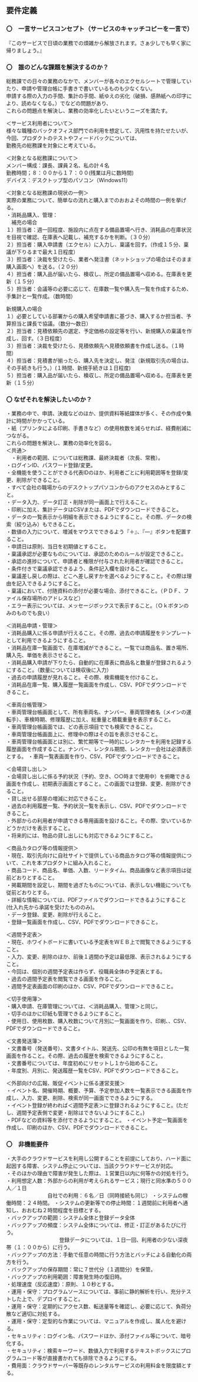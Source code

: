 ## 要件定義  
### 〇　一言サービスコンセプト（サービスのキャッチコピーを一言で）  
  『このサービスで日頃の業務での煩雑から解放されます。さぁ少しでも早く家に帰りましょう。』

### 〇　誰のどんな課題を解決するのか？
  総務課での日々の業務のなかで、メンバーが各々のエクセルシートで管理していたり、申請や管理台帳に手書きで書いているものも少なくない。  
  申請する際の入力の手間、集計の手間、紙ゆえの劣化（破損、感熱紙への印字により、読めなくなる。）でなどの問題があり、  
  これらの問題点を解決し、業務の効率化したいというニーズを満たす。  
  
  ＜サービス利用者について＞  
  様々な職種のバックオフィス部門での利用を想定して、汎用性を持たせたいが、今回、プロダクトのテストやフィードバックについては、  
  勤務先の総務課を対象にと考えている。  
  
  ＜対象となる総務課について＞  
  メンバー構成：課長、課員２名、私の計４名  
  勤務時間；８：００から１７：００(残業は月に数時間)  
  デバイス：デスクトップ型のパソコン（Windows11）  
 
 ＜対象となる総務課の現状の一例＞  
 実際の業務について、簡単なの流れと購入までのおおよその時間の一例を挙げる。  
 ・消耗品購入、管理：  
 　補充の場合  
   １）担当者：週一回程度、施設内に点在する備品置場へ行き、消耗品の在庫状況を目視で確認、在庫表へ記載し、補充するかを判断。（３０分）  
   ２）担当者：購入申請書（エクセル）に入力し、稟議を回す。（作成１５分、稟議が下りるまで最大１日程度）  
   ３）担当者：決裁を受けたら、業者へ発注書（ネットショップの場合はそのまま購入画面へ）を送る。（２０分）  
   ４）担当者：購入品が届いたら、検収し、所定の備品置場へ収める。在庫表を更新（１５分）    
   ５）担当者：会議等の必要に応じて、在庫数一覧や購入先一覧を作成するため、手集計と一覧作成。（数時間）  
     
   新規購入の場合  
   １）必要としている部署からの購入希望申請書に基づき、購入するか担当者、予算担当と課長で協議。（数分～数日）  
   ２）担当者：見積依頼先の選定、予定価格の設定等を行い、新規購入の稟議を作成し、回す。（３日程度）  
   ３）担当者：決裁を受けたら、見積依頼先へ見積依頼書を作成し送る。（１時間）  
   ４）担当者：見積書が揃ったら、購入先を決定し、発注（新規取引先の場合は、その手続きも行う。）(１時間、新規手続きは１日程度)  
   ５）担当者：購入品が届いたら、検収し、所定の備品置場へ収める。在庫表を更新（１５分）  
   
### 〇  なぜそれを解決したいのか？  
・業務の中で、申請、決裁などのほか、提供資料等紙媒体が多く、その作成や集計に時間がかかっている。  
・紙（プリンタによる印刷、手書きなど）の使用枚数を減らせれば、経費削減につながる。  
これらの問題を解決し、業務の効率化を図る。    
＜共通＞  
　・利用者の範囲、については総務課、最終決裁者（次長、常務）。  
  ・ログインID、パスワード登録/変更。  
  ・全機能を使うことができる代表IDのほか、利用者ごとに利用範囲等を登録/変更、削除ができること。  
  ・すべて会社の職場からのデスクトップパソコンからのアクセスのみとすること。  
  ・データ入力、データ訂正・削除が同一画面上で行えること。   
  ・印刷に加え、集計データはCSVまたは、PDFでダウンロードできること。  
  ・データの一覧表示から明細を表示できるようにすること。その際、データの検索（絞り込み）もできること。    
  ・数値の入力について、増減をマウスでできるよう『＋』、『―』ボタンを配置すること。  
  ・申請日は原則、当日を初期値とすること。  
  ・稟議承認が必要なものについては、承認のためのルールが設定できること。  
  ・承認の進捗について、申請者と権限が付与された利用者が確認できること。  
  ・条件付きで稟議承認できるよう、条件記入欄を設けること。  
  ・稟議差し戻しの際は、どこへ差し戻すかを選べるようにすること。その際は理由を記入できるようにすること。  
  ・稟議において、付随資料の添付が必要な場合、添付できること。（ＰＤＦ、ファイル保存場所のアドレスなど）  
  ・エラー表示については、メッセージボックスで表示すること。（Ｏｋボタンのみのものでも良い）  
    
 ＜消耗品申請・管理＞  
 ・消耗品購入に係る申請が行えること。その際、過去の申請履歴をテンプレートとして利用できるようにすること。  
 ・消耗品在庫一覧画面で、在庫増減ができること。一覧では商品名、置き場所、購入先、単価を表示させること。  
 ・消耗品購入申請が下りたら、自動的に在庫表に商品名と数量が登録されるようにすること。（数量については検収後に入力）  
 ・過去の申請履歴が見れること。その際、検索機能を付けること。  
 ・消耗品在庫一覧、購入履歴一覧画面を作成し、CSV、PDFでダウンロードできること。  

＜車両台帳管理＞  
・車両管理台帳画面として、所有車両名、ナンバー、車両管理者名（メインの運転手）、車検時期、修理履歴に加え、総重量と積載重量を表示すること。  
・車両管理台帳画面では、どの表示項目ででも検索できること。  
・車両管理台帳画面上に、修理中の際はその旨を表示させること。  
・車両管理台帳画面とは別に、繁忙期等で一時的にレンタカーを利用を記録する履歴画面を作成すること。ナンバー、レンタル期間、レンタカー会社は必須表示とする。 
・車両一覧表画面を作り、CSV、PDFでダウンロードできること。  

＜会場貸し出し＞  
・会場貸し出しに係る予約状況（予約、空き、○○時まで使用中）を俯瞰できる画面を作成し、初期表示画面とすること。この画面では登録、変更、削除ができること。  
・貸し出せる部屋の増減に対応できること。  
・過去の利用履歴一覧、予約状況一覧を表示し、CSV、PDFでダウンロードできること。  
・外部からの利用者が申請できる専用画面を設けること。その際、空いているかどうかだけを表示すること。  
・将来的には、物品の貸し出しにも対応できるようにすること。  

＜商品カタログ等の情報提供＞  
・現在、取引先向けに自社サイトで提供している商品カタログ等の情報提供について、これを本プロダクトに組み入れること。  
・商品コード、商品名、単価、入数、リードタイム、商品画像など表示項目は従前どおりとすること。  
・掲載期間を設定し、期間を過ぎたものについては、表示しない機能についても従前どおりとする。  
・詳細な情報については、PDFファイルでダウンロードできるようにすること(仕入れ先から承諾を受けたもののみ)。  
・データ登録、変更、削除が行えること。  
・登録一覧画面を作成し、CSV、PDFでダウンロードできること。 

＜週間予定表＞  
・現在、ホワイトボードに書いている予定表をＷＥＢ上で閲覧できるようにすること。  
・入力、変更、削除のほか、前後１週間の予定は最低限、表示されるようにすること。  
・今回は、個別の週間予定表は作らず、役職員全体の予定表とする。  
・過去の週間予定表を閲覧できる画面を作ること。  
・週間予定表画面の印刷のほか、CSV、PDFでダウンロードできること。 

＜切手使用簿＞  
・購入申請、在庫管理については、＜消耗品購入、管理＞と同じ。  
・切手のほかに印紙も管理できるようにすること。  
・使用日、使用枚数、購入枚数について月別に一覧画面を作り、印刷、、CSV、PDFでダウンロードできること。   

＜文書発送簿＞  
・文書番号（発送番号）、文書タイトル、発送先、公印の有無を項目とした一覧画面を作ること。その際、過去の履歴を検索できるようにすること。  
・文書番号については、年度初めにリセットし１から始めること。  
・年度別、月別に、発送履歴一覧をCSV、PDFでダウンロードできること。  

＜外部向けの広報、販促イベントに係る運営支援＞  
・イベント名、開催時期、概要、予算、予定参加人数を一覧表示できる画面を作成し、入力、変更、削除、検索が同一画面でできるようにする。  
・イベント登録が終われば＜週間予定表＞に登録されるようにすること。(ただし、週間予定表側で変更・削除はできないようにすること。)  
・PDFなどの資料等を添付できるようにすること。 
・イベント予定一覧画面を作成し、印刷のほか、CSV、PDFでダウンロードできること。  

### 〇　非機能要件
・大手のクラウドサービスを利用し公開することを前提にしており、ハード面に起因する障害、システム停止については、当該クラウドサービスが対応。  
・そのほかの理由で障害が発生した際は、１営業日以内に何等かの対処を行う。  
・利用想定人数：外部からの利用が考えられるサービス；現行と同水準の５００人／１日  
　　　　　　　　自社での利用：６名／日（同時接続も同じ） 
・システムの稼働時間：２４時間。
・システムの更新等での停止時間：１週間前に利用者へ通知し、おおむね２時間程度を目標とする。  
・バックアップの範囲：システム全体と登録データ全体  
・バックアップの頻度：システム全体については、修正・訂正があるたびに行う。    
　　　　　　　　　　  登録データについては、１日一回、利用者の少ない深夜帯（１：００から）に行う。  
・バックアップの方法：手動で任意の時間に行う方法とバッチによる自動化の両方を行う。  
・バックアップの保存期間：常に７世代分（１週間分）を保管。  
・バックアップの利用範囲：障害発生時の復旧時。  
・処理速度（反応速度）：原則、１０秒とする。  
・運用・保守：プログラムソースについては、事前に静的解析を行い、充分テストした上で、デプロイすること。  
・運用・保守：定期的にアクセス数、転送量等を確認し、必要に応じて、負荷分散など適切に対処する。  
・運用・保守：定型的な作業については、マニュアルを作成し、属人化を避ける。  
・セキュリティ：ログイン名、パスワードほか、添付ファイル等について、暗号化する。  
・セキュリティ：検索キーワード、数値入力で利用するテキストボックスにプログラムコード等が直接書かれても排除できるようにする。  
・費用面：クラウドサーバー等既存のレンタルサービスの利用料金を限度額とする。   


               

